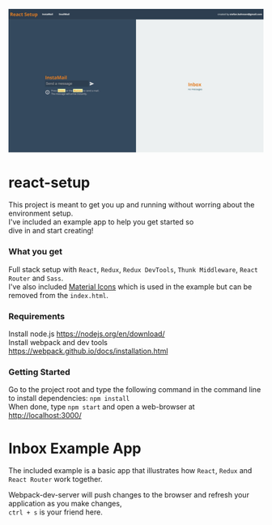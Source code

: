 ![Alt text](/SnailMail.JPG "SnailMail")

# react-setup
This project is meant to get you up and running without worring about the environment setup.  
I've included an example app to help you get started so  
dive in and start creating!  

### What you get
Full stack setup with `React`, `Redux`, `Redux DevTools`, `Thunk Middleware`, `React Router` and `Sass`.  
I've also included [Material Icons](https://design.google.com/icons/) which is used in the example but
can be removed from the `index.html`.

### Requirements
Install node.js https://nodejs.org/en/download/  
Install webpack and dev tools https://webpack.github.io/docs/installation.html  

### Getting Started
Go to the project root and type the following command in the command line to install dependencies: `npm install`  
When done, type `npm start` and open a web-browser at <http://localhost:3000/>  

# Inbox Example App
The included example is a basic app that illustrates how `React`, `Redux` and `React Router` work together.  

Webpack-dev-server will push changes to the browser and refresh your application as you make changes,  
`ctrl + s` is your friend here. 
